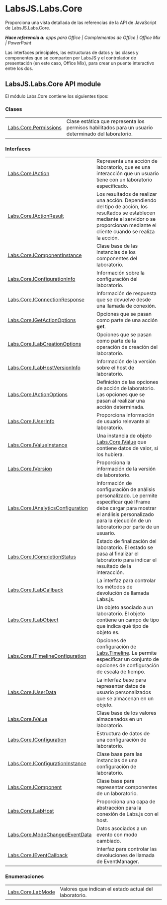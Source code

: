 
# <a name="labsjs.labs.core"></a>LabsJS.Labs.Core
Proporciona una vista detallada de las referencias de la API de JavaScript de LabsJS.Labs.Core.

 _**Hace referencia a:** apps para Office | Complementos de Office | Office Mix | PowerPoint_

Las interfaces principales, las estructuras de datos y las clases y componentes que se comparten por LabsJS y el controlador de presentación (en este caso, Office Mix), para crear un puente interactivo entre los dos.

## <a name="labsjs.labs.core-api-module"></a>LabsJS.Labs.Core API module

El módulo Labs.Core contiene los siguientes tipos:


### <a name="classes"></a>Clases


|||
|:-----|:-----|
|[Labs.Core.Permissions](../../reference/office-mix/labs.core.permissions.md)|Clase estática que representa los permisos habilitados para un usuario determinado del laboratorio.|

### <a name="interfaces"></a>Interfaces


|||
|:-----|:-----|
|[Labs.Core.IAction](../../reference/office-mix/labs.core.iaction.md)|Representa una acción de laboratorio, que es una interacción que un usuario tiene con un laboratorio especificado.|
|[Labs.Core.IActionResult](../../reference/office-mix/labs.core.iactionresult.md)|Los resultados de realizar una acción. Dependiendo del tipo de acción, los resultados se establecen mediante el servidor o se proporcionan mediante el cliente cuando se realiza la acción.|
|[Labs.Core.IComponentInstance](../../reference/office-mix/labs.core.icomponentinstance.md)|Clase base de las instancias de los componentes del laboratorio.|
|[Labs.Core.IConfigurationInfo](../../reference/office-mix/labs.core.iconfigurationinfo.md)|Información sobre la configuración del laboratorio.|
|[Labs.Core.IConnectionResponse](../../reference/office-mix/labs.core.iconnectionresponse.md)|Información de respuesta que se devuelve desde una llamada de conexión.|
|[Labs.Core.IGetActionOptions](../../reference/office-mix/labs.core.igetactionoptions.md)|Opciones que se pasan como parte de una acción **get**.|
|[Labs.Core.ILabCreationOptions](../../reference/office-mix/labs.core.ilabcreationoptions.md)|Opciones que se pasan como parte de la operación de creación del laboratorio.|
|[Labs.Core.ILabHostVersionInfo](../../reference/office-mix/labs.core.ilabhostversioninfo.md)|Información de la versión sobre el host de laboratorio.|
|[Labs.Core.IActionOptions](../../reference/office-mix/labs.core.iactionoptions.md)|Definición de las opciones de acción de laboratorio. Las opciones que se pasan al realizar una acción determinada.|
|[Labs.Core.IUserInfo](../../reference/office-mix/labs.core.iuserinfo.md)|Proporciona información de usuario relevante al laboratorio.|
|[Labs.Core.IValueInstance](../../reference/office-mix/labs.core.ivalueinstance.md)|Una instancia de objeto [Labs.Core.IValue](../../reference/office-mix/labs.core.ivalue.md) que contiene datos de valor, si los hubiera.|
|[Labs.Core.IVersion](../../reference/office-mix/labs.core.iversion.md)|Proporciona la información de la versión de laboratorio.|
|[Labs.Core.IAnalyticsConfiguration](../../reference/office-mix/labs.core.ianalyticsconfiguration.md)|Información de configuración de análisis personalizado. Le permite especificar qué IFrame debe cargar para mostrar el análisis personalizado para la ejecución de un laboratorio por parte de un usuario.|
|[Labs.Core.ICompletionStatus](../../reference/office-mix/labs.core.icompletionstatus.md)|Estado de finalización del laboratorio. El estado se pasa al finalizar el laboratorio para indicar el resultado de la interacción.|
|[Labs.Core.ILabCallback](../../reference/office-mix/labs.core.ilabcallback.md)|La interfaz para controlar los métodos de devolución de llamada Labs.js.|
|[Labs.Core.ILabObject](../../reference/office-mix/labs.core.ilabobject.md)|Un objeto asociado a un laboratorio. El objeto contiene un campo de tipo que indica qué tipo de objeto es.|
|[Labs.Core.ITimelineConfiguration](../../reference/office-mix/labs.core.itimelineconfiguration.md)|Opciones de configuración de [Labs.Timeline](../../reference/office-mix/labs.timeline.md). Le permite especificar un conjunto de opciones de configuración de escala de tiempo.|
|[Labs.Core.IUserData](../../reference/office-mix/labs.core.iuserdata.md)|La interfaz base para representar datos de usuario personalizados que se almacenan en un objeto.|
|[Labs.Core.IValue](../../reference/office-mix/labs.core.ivalue.md)|Clase base de los valores almacenados en un laboratorio.|
|[Labs.Core.IConfiguration](../../reference/office-mix/labs.core.iconfiguration.md)|Estructura de datos de una configuración de laboratorio.|
|[Labs.Core.IConfigurationInstance](../../reference/office-mix/labs.core.iconfigurationinstance.md)|Clase base para las instancias de una configuración de laboratorio.|
|[Labs.Core.IComponent](../../reference/office-mix/labs.core.icomponent.md)|Clase base para representar componentes de un laboratorio.|
|[Labs.Core.ILabHost](../../reference/office-mix/labs.core.ilabhost.md)|Proporciona una capa de abstracción para la conexión de Labs.js con el host.|
|[Labs.Core.ModeChangedEventData](../../reference/office-mix/labs.core.modechangedeventdata.md)|Datos asociados a un evento con modo cambiado.|
|[Labs.Core.IEventCallback](../../reference/office-mix/labs.core.ieventcallback.md)|Interfaz para controlar las devoluciones de llamada de EventManager.|

### <a name="enumerations"></a>Enumeraciones


|||
|:-----|:-----|
|[Labs.Core.LabMode](../../reference/office-mix/labs.core.labmode.md)|Valores que indican el estado actual del laboratorio.|
